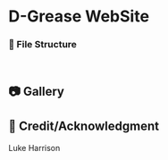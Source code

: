 # D-Grease WebSite 

###  :file_folder: File Structure

```


```


## :camera: Gallery



## :star2: Credit/Acknowledgment
Luke Harrison 
